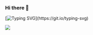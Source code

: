 ### Hi there 👋

[![Typing SVG](https://readme-typing-svg.demolab.com?font=Briem+Hand&weight=800&size=28&pause=1000&color=4F972A&background=FFFFFF00&center=true&vCenter=true&random=false&width=435&lines=Welcome+toSeungju's+github;)](https://git.io/typing-svg)

<a href="https://github.com/ooosj" target="_blank"><img src="https://img.shields.io/badge/Python-3776AB?style=flat&logo=Python&logoColor=white"/></a>


<!--
**ooosj/ooosj** is a ✨ _special_ ✨ repository because its `README.md` (this file) appears on your GitHub profile.

Here are some ideas to get you started:

- 🔭 I’m currently working on ...
- 🌱 I’m currently learning ...
- 👯 I’m looking to collaborate on ...
- 🤔 I’m looking for help with ...
- 💬 Ask me about ...
- 📫 How to reach me: ...
- 😄 Pronouns: ...
- ⚡ Fun fact: ...
-->
